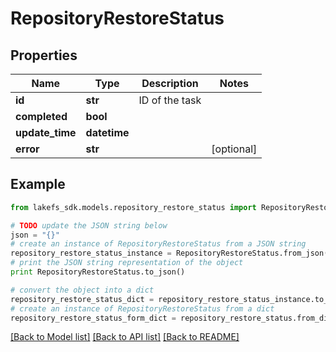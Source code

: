 # RepositoryRestoreStatus


## Properties

Name | Type | Description | Notes
------------ | ------------- | ------------- | -------------
**id** | **str** | ID of the task | 
**completed** | **bool** |  | 
**update_time** | **datetime** |  | 
**error** | **str** |  | [optional] 

## Example

```python
from lakefs_sdk.models.repository_restore_status import RepositoryRestoreStatus

# TODO update the JSON string below
json = "{}"
# create an instance of RepositoryRestoreStatus from a JSON string
repository_restore_status_instance = RepositoryRestoreStatus.from_json(json)
# print the JSON string representation of the object
print RepositoryRestoreStatus.to_json()

# convert the object into a dict
repository_restore_status_dict = repository_restore_status_instance.to_dict()
# create an instance of RepositoryRestoreStatus from a dict
repository_restore_status_form_dict = repository_restore_status.from_dict(repository_restore_status_dict)
```
[[Back to Model list]](../README.md#documentation-for-models) [[Back to API list]](../README.md#documentation-for-api-endpoints) [[Back to README]](../README.md)


